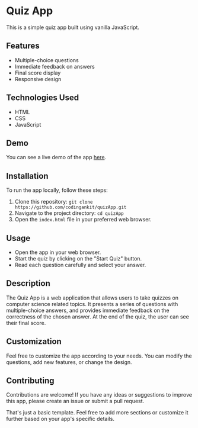 # Quiz App

This is a simple quiz app built using vanilla JavaScript.

## Features

- Multiple-choice questions
- Immediate feedback on answers
- Final score display
- Responsive design

## Technologies Used

- HTML
- CSS
- JavaScript

## Demo

You can see a live demo of the app [here](https://codingankit.github.io/quizApp).

## Installation

To run the app locally, follow these steps:

1. Clone this repository: `git clone https://github.com/codingankit/quizApp.git`
2. Navigate to the project directory: `cd quizApp`
3. Open the `index.html` file in your preferred web browser.

## Usage

- Open the app in your web browser.
- Start the quiz by clicking on the "Start Quiz" button.
- Read each question carefully and select your answer.

## Description

The Quiz App is a web application that allows users to take quizzes on computer science related topics. It presents a series of questions with multiple-choice answers, and provides immediate feedback on the correctness of the chosen answer. At the end of the quiz, the user can see their final score.

## Customization

Feel free to customize the app according to your needs. You can modify the questions, add new features, or change the design.

## Contributing

Contributions are welcome! If you have any ideas or suggestions to improve this app, please create an issue or submit a pull request.

That's just a basic template. Feel free to add more sections or customize it further based on your app's specific details.